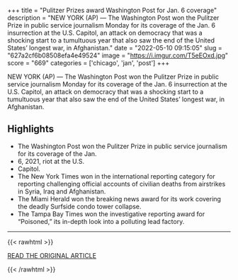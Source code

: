 +++
title = "Pulitzer Prizes award Washington Post for Jan. 6 coverage"
description = "NEW YORK (AP) — The Washington Post won the Pulitzer Prize in public service journalism Monday for its coverage of the Jan. 6 insurrection at the U.S. Capitol, an attack on democracy that was a shocking start to a tumultuous year that also saw the end of the United States’ longest war, in Afghanistan."
date = "2022-05-10 09:15:05"
slug = "627a2cf6b08508efa4e49524"
image = "https://i.imgur.com/T5eEOxd.jpg"
score = "669"
categories = ['chicago', 'jan', 'post']
+++

NEW YORK (AP) — The Washington Post won the Pulitzer Prize in public service journalism Monday for its coverage of the Jan. 6 insurrection at the U.S. Capitol, an attack on democracy that was a shocking start to a tumultuous year that also saw the end of the United States’ longest war, in Afghanistan.

## Highlights

- The Washington Post won the Pulitzer Prize in public service journalism for its coverage of the Jan.
- 6, 2021, riot at the U.S.
- Capitol.
- The New York Times won in the international reporting category for reporting challenging official accounts of civilian deaths from airstrikes in Syria, Iraq and Afghanistan.
- The Miami Herald won the breaking news award for its work covering the deadly Surfside condo tower collapse.
- The Tampa Bay Times won the investigative reporting award for “Poisoned,” its in-depth look into a polluting lead factory.

---

{{< rawhtml >}}
  <p class="article-category">
    <a target="_blank" href="https://apnews.com/article/pulitzer-prizes-7ef78b613b59f8d8fdc7aa0e65bfe10d">READ THE ORIGINAL ARTICLE</a>
  </p>
{{< /rawhtml >}}
